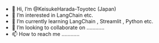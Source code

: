 - 👋 Hi, I’m @KeisukeHarada-Toyotec (Japan)
- 👀 I’m interested in LangChain etc.
- 🌱 I’m currently learning LangChain , Streamlit , Python etc.
- 💞️ I’m looking to collaborate on ............
- 📫 How to reach me ............

<!---
KeisukeHarada-Toyotec/KeisukeHarada-Toyotec is a ✨ special ✨ repository because its `README.md` (this file) appears on your GitHub profile.
You can click the Preview link to take a look at your changes.
--->
